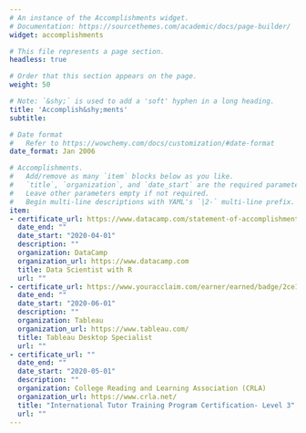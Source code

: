 ```yaml
---
# An instance of the Accomplishments widget.
# Documentation: https://sourcethemes.com/academic/docs/page-builder/
widget: accomplishments

# This file represents a page section.
headless: true

# Order that this section appears on the page.
weight: 50

# Note: `&shy;` is used to add a 'soft' hyphen in a long heading.
title: 'Accomplish&shy;ments'
subtitle:

# Date format
#   Refer to https://wowchemy.com/docs/customization/#date-format
date_format: Jan 2006

# Accomplishments.
#   Add/remove as many `item` blocks below as you like.
#   `title`, `organization`, and `date_start` are the required parameters.
#   Leave other parameters empty if not required.
#   Begin multi-line descriptions with YAML's `|2-` multi-line prefix.
item:
- certificate_url: https://www.datacamp.com/statement-of-accomplishment/track/039839c84179f86b682722d549b1cbe8f0790f2c
  date_end: ""
  date_start: "2020-04-01"
  description: ""
  organization: DataCamp
  organization_url: https://www.datacamp.com
  title: Data Scientist with R
  url: ""
- certificate_url: https://www.youracclaim.com/earner/earned/badge/2ce130f3-6af3-435c-8bef-acc3fe2936e2
  date_end: ""
  date_start: "2020-06-01"
  description: ""
  organization: Tableau
  organization_url: https://www.tableau.com/
  title: Tableau Desktop Specialist
  url: ""
- certificate_url: ""
  date_end: ""
  date_start: "2020-05-01"
  description: ""
  organization: College Reading and Learning Association (CRLA)
  organization_url: https://www.crla.net/
  title: "International Tutor Training Program Certification- Level 3"
  url: ""
---
```

